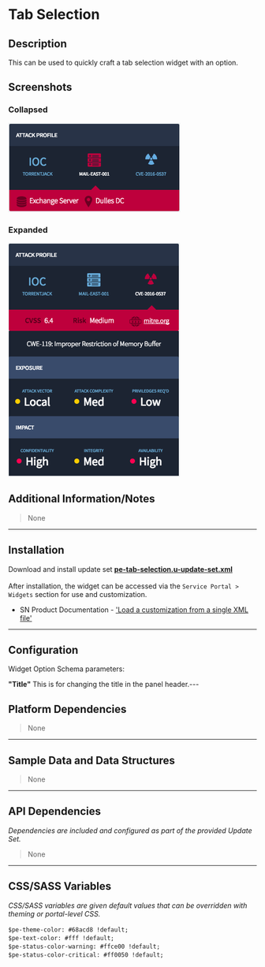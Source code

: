 # Tab Selection

## Description

This can be used to quickly craft a tab selection widget with an option.

## Screenshots
### Collapsed
![](../../images/pe-tab-selection-1.png)
### Expanded
![](../../images/pe-tab-selection-2.png)

## Additional Information/Notes
> None
---
## Installation
Download and install update set **[pe-tab-selection.u-update-set.xml](https://github.com/platform-experience/serviceportal-widget-library/blob/master/tabs/pe-tab-selection/pe-tab-selection.u-update-set.xml)** <br/><br/>
After installation, the widget can be accessed via the `Service Portal > Widgets` section for use and customization.<br/>
* SN Product Documentation - ['Load a customization from a single XML file'](https://docs.servicenow.com/bundle/kingston-application-development/page/build/system-update-sets/task/t_SaveAnUpdateSetAsAnXMLFile.html)

---
## Configuration
Widget Option Schema parameters:

**"Title"** This is for changing the title in the panel header.---
## Platform Dependencies
> None
---
## Sample Data and Data Structures
> None
---
## API Dependencies
<i>Dependencies are included and configured as part of the provided Update Set.</i>
> None
---
## CSS/SASS Variables
_CSS/SASS variables are given default values that can be overridden with theming or portal-level CSS._

`$pe-theme-color: #68acd8 !default;`<br/>
`$pe-text-color: #fff !default;`<br/>
`$pe-status-color-warning: #ffce00 !default;`<br/>
`$pe-status-color-critical: #ff0050 !default;`<br/>
